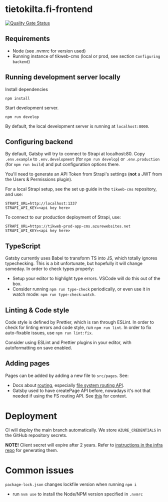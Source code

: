 # tietokilta.fi-frontend

[![Quality Gate Status](https://sonarcloud.io/api/project_badges/measure?project=Tietokilta_tietokilta.fi-frontend&metric=alert_status)](https://sonarcloud.io/dashboard?id=Tietokilta_tietokilta.fi-frontend)

## Requirements

- Node (see .nvmrc for version used)
- Running instance of tikweb-cms (local or prod, see section `Configuring backend`)

## Running development server locally

Install dependencies

```
npm install
```

Start development server.

```
npm run develop
```

By default, the local development server is running at `localhost:8000`.

## Configuring backend

By default, Gatsby will try to connect to Strapi at localhost:80. Copy `.env.example` to `.env.development` (for `npm run develop`) or `.env.production` (for `npm run build`) and put configuration options there.

You'll need to generate an API Token from Strapi's settings (**not** a JWT from the Users & Permissions plugin).

For a local Strapi setup, see the set up guide in the `tikweb-cms` repository, and use:

```
STRAPI_URL=http://localhost:1337
STRAPI_API_KEY=<api key here>
```

To connect to our production deployment of Strapi, use:

```
STRAPI_URL=https://tikweb-prod-app-cms.azurewebsites.net
STRAPI_API_KEY=<api key here>
```

## TypeScript

Gatsby currently uses Babel to transform TS into JS, which totally ignores typechecking. This is a bit unfortunate, but hopefully it will change someday. In order to check types properly:

- Setup your editor to highlight type errors. VSCode will do this out of the box.
- Consider running `npm run type-check` periodically, or even use it in watch mode: `npm run type-check:watch`.

## Linting & Code style

Code style is defined by Prettier, which is ran through ESLint. In order to check for linting errors and code style, run `npm run lint`. In order to fix auto-fixable issues, use `npm run lint:fix`.

Consider using ESLint and Prettier plugins in your editor, with autoformatting on save enabled.

## Adding pages

Pages can be added by adding a new file to `src/pages`. See:

- Docs about [routing](https://www.gatsbyjs.com/docs/reference/routing/creating-routes/), especially [file system routing API](https://www.gatsbyjs.com/docs/reference/routing/file-system-route-api/).
- Gatsby used to have createPage API before, nowadays it's not that needed if using the FS routing API. See [this](https://www.gatsbyjs.com/blog/fs-route-api/) for context.

# Deployment

CI will deploy the main branch automatically. We store `AZURE_CREDENTIALS` in the GitHub repository secrets.

**NOTE!** Client secret will expire after 2 years. Refer to [instructions in the infra repo](https://github.com/Tietokilta/infra#credentials) for generating them.

# Common issues

`package-lock.json` changes lockfile version when running `npm i`

- run `nvm use` to install the Node/NPM version specified in `.nvmrc`
